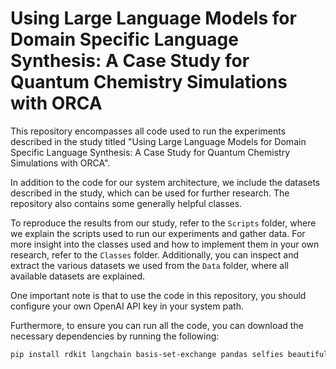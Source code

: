# Using Large Language Models for Domain Specific Language Synthesis: A Case Study for Quantum Chemistry Simulations with ORCA

This repository encompasses all code used to run the experiments described in the study titled "Using Large Language Models for Domain Specific Language Synthesis: A Case Study for Quantum Chemistry Simulations with ORCA". 

In addition to the code for our system architecture, we include the datasets described in the study, which can be used for further research. The repository also contains some generally helpful classes.

To reproduce the results from our study, refer to the `Scripts` folder, where we explain the scripts used to run our experiments and gather data. For more insight into the classes used and how to implement them in your own research, refer to the `Classes` folder. Additionally, you can inspect and extract the various datasets we used from the `Data` folder, where all available datasets are explained.

One important note is that to use the code in this repository, you should configure your own OpenAI API key in your system path.

Furthermore, to ensure you can run all the code, you can download the necessary dependencies by running the following:
```bash
pip install rdkit langchain basis-set-exchange pandas selfies beautifulsoup4 fpdf pypdf openai molmod basis-set-exchange scikit-learn psutil sacrebleu langchain tiktoken
```